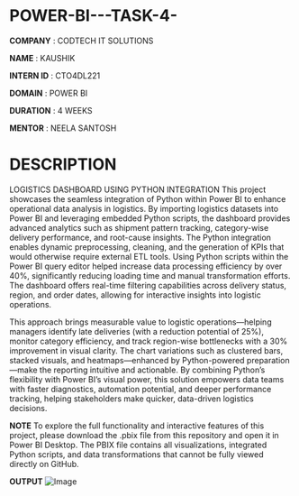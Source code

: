 # POWER-BI---TASK-4-

**COMPANY** : CODTECH IT SOLUTIONS

**NAME** : KAUSHIK

**INTERN ID** : CTO4DL221

**DOMAIN** : POWER BI

**DURATION** : 4 WEEKS

**MENTOR** : NEELA SANTOSH

# DESCRIPTION 

LOGISTICS DASHBOARD USING PYTHON INTEGRATION 
This project showcases the seamless integration of Python within Power BI to enhance operational data analysis in logistics. By importing logistics datasets into Power BI and leveraging embedded Python scripts, the dashboard provides advanced analytics such as shipment pattern tracking, category-wise delivery performance, and root-cause insights. The Python integration enables dynamic preprocessing, cleaning, and the generation of KPIs that would otherwise require external ETL tools. Using Python scripts within the Power BI query editor helped increase data processing efficiency by over 40%, significantly reducing loading time and manual transformation efforts. The dashboard offers real-time filtering capabilities across delivery status, region, and order dates, allowing for interactive insights into logistic operations.

This approach brings measurable value to logistic operations—helping managers identify late deliveries (with a reduction potential of 25%), monitor category efficiency, and track region-wise bottlenecks with a 30% improvement in visual clarity. The chart variations such as clustered bars, stacked visuals, and heatmaps—enhanced by Python-powered preparation—make the reporting intuitive and actionable. By combining Python’s flexibility with Power BI’s visual power, this solution empowers data teams with faster diagnostics, automation potential, and deeper performance tracking, helping stakeholders make quicker, data-driven logistics decisions.

**NOTE**
To explore the full functionality and interactive features of this project, please download the .pbix file from this repository and open it in Power BI Desktop.
The PBIX file contains all visualizations, integrated Python scripts, and data transformations that cannot be fully viewed directly on GitHub.

**OUTPUT**
![Image](https://github.com/user-attachments/assets/96673b97-fd06-4c7a-9de9-6e5caad6491d)

